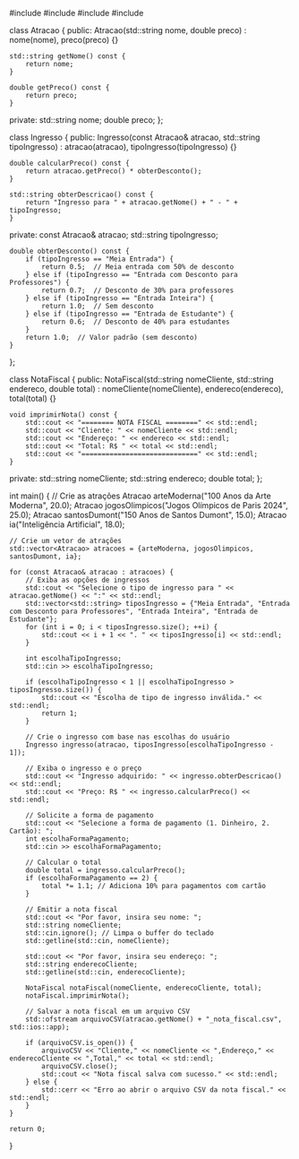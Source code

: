 #include <iostream>
#include <fstream>
#include <string>
#include <vector>

class Atracao {
public:
    Atracao(std::string nome, double preco) : nome(nome), preco(preco) {}

    std::string getNome() const {
        return nome;
    }

    double getPreco() const {
        return preco;
    }

private:
    std::string nome;
    double preco;
};

class Ingresso {
public:
    Ingresso(const Atracao& atracao, std::string tipoIngresso)
        : atracao(atracao), tipoIngresso(tipoIngresso) {}

    double calcularPreco() const {
        return atracao.getPreco() * obterDesconto();
    }

    std::string obterDescricao() const {
        return "Ingresso para " + atracao.getNome() + " - " + tipoIngresso;
    }

private:
    const Atracao& atracao;
    std::string tipoIngresso;

    double obterDesconto() const {
        if (tipoIngresso == "Meia Entrada") {
            return 0.5;  // Meia entrada com 50% de desconto
        } else if (tipoIngresso == "Entrada com Desconto para Professores") {
            return 0.7;  // Desconto de 30% para professores
        } else if (tipoIngresso == "Entrada Inteira") {
            return 1.0;  // Sem desconto
        } else if (tipoIngresso == "Entrada de Estudante") {
            return 0.6;  // Desconto de 40% para estudantes
        }
        return 1.0;  // Valor padrão (sem desconto)
    }
};

class NotaFiscal {
public:
    NotaFiscal(std::string nomeCliente, std::string endereco, double total)
        : nomeCliente(nomeCliente), endereco(endereco), total(total) {}

    void imprimirNota() const {
        std::cout << "======== NOTA FISCAL ========" << std::endl;
        std::cout << "Cliente: " << nomeCliente << std::endl;
        std::cout << "Endereço: " << endereco << std::endl;
        std::cout << "Total: R$ " << total << std::endl;
        std::cout << "=============================" << std::endl;
    }

private:
    std::string nomeCliente;
    std::string endereco;
    double total;
};

int main() {
    // Crie as atrações
    Atracao arteModerna("100 Anos da Arte Moderna", 20.0);
    Atracao jogosOlimpicos("Jogos Olímpicos de Paris 2024", 25.0);
    Atracao santosDumont("150 Anos de Santos Dumont", 15.0);
    Atracao ia("Inteligência Artificial", 18.0);

    // Crie um vetor de atrações
    std::vector<Atracao> atracoes = {arteModerna, jogosOlimpicos, santosDumont, ia};

    for (const Atracao& atracao : atracoes) {
        // Exiba as opções de ingressos
        std::cout << "Selecione o tipo de ingresso para " << atracao.getNome() << ":" << std::endl;
        std::vector<std::string> tiposIngresso = {"Meia Entrada", "Entrada com Desconto para Professores", "Entrada Inteira", "Entrada de Estudante"};
        for (int i = 0; i < tiposIngresso.size(); ++i) {
            std::cout << i + 1 << ". " << tiposIngresso[i] << std::endl;
        }

        int escolhaTipoIngresso;
        std::cin >> escolhaTipoIngresso;

        if (escolhaTipoIngresso < 1 || escolhaTipoIngresso > tiposIngresso.size()) {
            std::cout << "Escolha de tipo de ingresso inválida." << std::endl;
            return 1;
        }

        // Crie o ingresso com base nas escolhas do usuário
        Ingresso ingresso(atracao, tiposIngresso[escolhaTipoIngresso - 1]);

        // Exiba o ingresso e o preço
        std::cout << "Ingresso adquirido: " << ingresso.obterDescricao() << std::endl;
        std::cout << "Preço: R$ " << ingresso.calcularPreco() << std::endl;

        // Solicite a forma de pagamento
        std::cout << "Selecione a forma de pagamento (1. Dinheiro, 2. Cartão): ";
        int escolhaFormaPagamento;
        std::cin >> escolhaFormaPagamento;

        // Calcular o total
        double total = ingresso.calcularPreco();
        if (escolhaFormaPagamento == 2) {
            total *= 1.1; // Adiciona 10% para pagamentos com cartão
        }

        // Emitir a nota fiscal
        std::cout << "Por favor, insira seu nome: ";
        std::string nomeCliente;
        std::cin.ignore(); // Limpa o buffer do teclado
        std::getline(std::cin, nomeCliente);

        std::cout << "Por favor, insira seu endereço: ";
        std::string enderecoCliente;
        std::getline(std::cin, enderecoCliente);

        NotaFiscal notaFiscal(nomeCliente, enderecoCliente, total);
        notaFiscal.imprimirNota();

        // Salvar a nota fiscal em um arquivo CSV
        std::ofstream arquivoCSV(atracao.getNome() + "_nota_fiscal.csv", std::ios::app);

        if (arquivoCSV.is_open()) {
            arquivoCSV << "Cliente," << nomeCliente << ",Endereço," << enderecoCliente << ",Total," << total << std::endl;
            arquivoCSV.close();
            std::cout << "Nota fiscal salva com sucesso." << std::endl;
        } else {
            std::cerr << "Erro ao abrir o arquivo CSV da nota fiscal." << std::endl;
        }
    }

    return 0;
}
